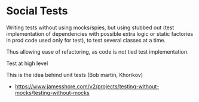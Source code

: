 # Social Tests

Writing tests without using mocks/spies, but using stubbed out (test implementation of dependencies with possible extra logic or static factories in prod code used only for test), to test several classes at a time.

Thus allowing ease of refactoring, as code is not tied test implementation.

Test at high level

This is the idea behind unit tests (Bob martin, Khorikov)

- https://www.jamesshore.com/v2/projects/testing-without-mocks/testing-without-mocks
